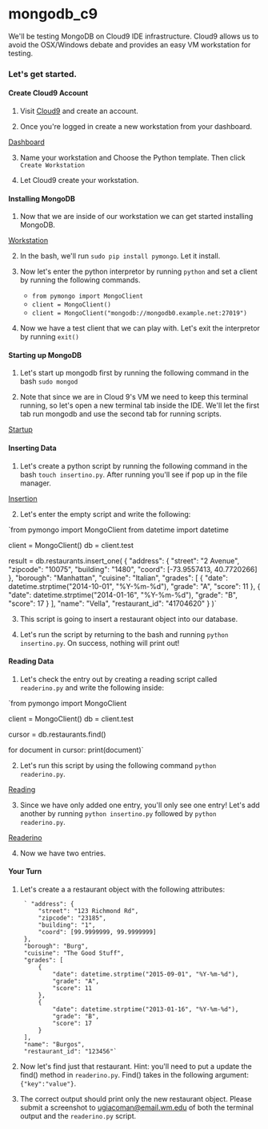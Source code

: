 # mongodb_c9
We'll be testing MongoDB on Cloud9 IDE infrastructure. Cloud9 allows us to avoid the OSX/Windows debate 
and provides an easy VM workstation for testing.

### Let's get started.

#### Create Cloud9 Account

1. Visit [Cloud9]("https://c9.io/") and create an account.

2. Once you're logged in create a new workstation from your dashboard.

[Dashboard](http://imgur.com/zJcw3rx)

3. Name your workstation and Choose the Python template. Then click `Create Workstation`

4. Let Cloud9 create your workstation.

#### Installing MongoDB

1. Now that we are inside of our workstation we can get started installing MongoDB.

[Workstation](http://imgur.com/lqr0du4)

2. In the bash, we'll run `sudo pip install pymongo`. Let it install.

3. Now let's enter the python interpretor by running `python` and set a client by running the following 
commands.

	* `from pymongo import MongoClient`
	* `client = MongoClient()`
	* `client = MongoClient("mongodb://mongodb0.example.net:27019")`

4. Now we have a test client that we can play with. Let's exit the interpretor by running `exit()`

#### Starting up MongoDB

1. Let's start up mongodb first by running the following command in the bash `sudo mongod`

2. Note that since we are in Cloud 9's VM we need to keep this terminal running, so let's open a new terminal tab inside the IDE. We'll let the first tab run mongodb and use the second tab for running scripts.

[Startup](http://imgur.com/bvr474t)

#### Inserting Data

1. Let's create a python script by running the following command in the bash `touch insertino.py`. After 
running you'll see if pop up in the file manager.

[Insertion](http://imgur.com/cmAgQTA)

2. Let's enter the empty script and write the following:

`from pymongo import MongoClient
from datetime import datetime

client = MongoClient()
db = client.test

result = db.restaurants.insert_one(
    {
        "address": {
            "street": "2 Avenue",
            "zipcode": "10075",
            "building": "1480",
            "coord": [-73.9557413, 40.7720266]
        },
        "borough": "Manhattan",
        "cuisine": "Italian",
        "grades": [
            {
                "date": datetime.strptime("2014-10-01", "%Y-%m-%d"),
                "grade": "A",
                "score": 11
            },
            {
                "date": datetime.strptime("2014-01-16", "%Y-%m-%d"),
                "grade": "B",
                "score": 17
            }
        ],
        "name": "Vella",
        "restaurant_id": "41704620"
    }
)`

3. This script is going to insert a restaurant object into our database.

4. Let's run the script by returning to the bash and running `python insertino.py`. On success, nothing
 will print out!

#### Reading Data

1. Let's check the entry out by creating a reading script called `readerino.py` and write the following 
inside:

`from pymongo import MongoClient

client = MongoClient()
db = client.test

cursor = db.restaurants.find()

for document in cursor:
    print(document)`

2. Let's run this script by using the following command `python readerino.py`.

[Reading](http://i.imgur.com/NOWndVE.png)

3. Since we have only added one entry, you'll only see one entry! Let's add another by running 
`python insertino.py` followed by `python readerino.py`.

[Readerino](http://imgur.com/1WG3uIG)

4. Now we have two entries.

#### Your Turn

1. Let's create a a restaurant object with the following attributes:

        ` "address": {
            "street": "123 Richmond Rd",
            "zipcode": "23185",
            "building": "1",
            "coord": [99.9999999, 99.9999999]
        },
        "borough": "Burg",
        "cuisine": "The Good Stuff",
        "grades": [
            {
                "date": datetime.strptime("2015-09-01", "%Y-%m-%d"),
                "grade": "A",
                "score": 11
            },
            {
                "date": datetime.strptime("2013-01-16", "%Y-%m-%d"),
                "grade": "B",
                "score": 17
            }
        ],
        "name": "Burgos",
        "restaurant_id": "123456"`

2. Now let's find just that restaurant. Hint: you'll need to put a update the find() method in `readerino.py`. Find() takes in the following argument: `{"key":"value"}`.

3. The correct output should print only the new restaurant object. Please submit a screenshot to
ugiacoman@email.wm.edu of both the terminal output and the `readerino.py` script.


